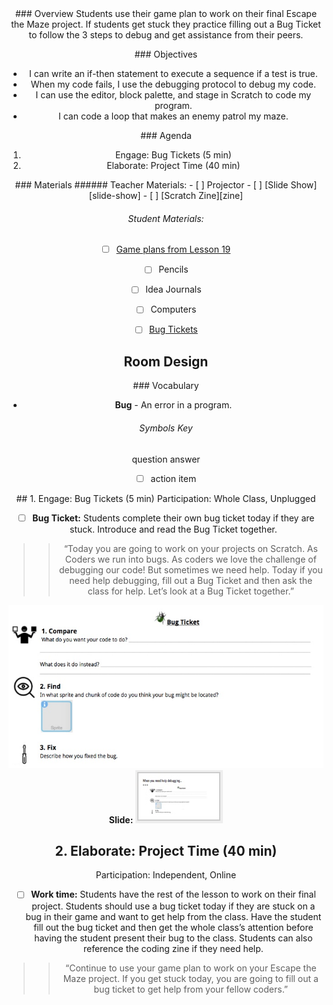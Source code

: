 <header class='header' title='Project & Bug Tickets' subtitle='Lesson 22'/>

<notable>
<iconp src='/icons/activity.png'>### Overview</iconp>
Students use their game plan to work on their final Escape the Maze project. If students get stuck they practice filling out a Bug Ticket to follow the 3 steps to debug and get assistance from their peers.

<iconp src='/icons/objectives.png'>### Objectives</iconp>
- I can write an if-then statement to execute a sequence if a test is true.
- When my code fails, I use the debugging protocol to debug my code.
- I can use the editor, block palette, and stage in Scratch to code my program.
- I can code a loop that makes an enemy patrol my maze.

<iconp src='/icons/agenda.png'>### Agenda</iconp>
1. Engage: Bug Tickets (5 min)
1. Elaborate: Project Time (40 min)

<note>
<iconp src='/icons/materials.png'>### Materials</iconp>
###### Teacher Materials:
- [ ] Projector
- [ ] [Slide Show][slide-show]
- [ ] [Scratch Zine][zine]
 
###### Student Materials:
- [ ] [Game plans from Lesson 19][plan]
- [ ] Pencils
- [ ] Idea Journals
- [ ] Computers
- [ ] [Bug Tickets][bug]


</note>

## Room Design

<note>

<iconp src='/icons/vocab.png'>### Vocabulary</iconp>
- **Bug** - An error in a program.

###### Symbols Key
<iconp ml='1.65em' type='question'>question</iconp>
<iconp ml='1.65em' type='answer'>answer</iconp>
- [ ] action item 
</note>

<pagebreak/>
## 1. Engage: Bug Tickets (5 min) 
Participation: Whole Class, Unplugged

- [ ] **Bug Ticket:** Students complete their own bug ticket today if they are stuck. Introduce and read the Bug Ticket together.

> > “Today you are going to work on your projects on Scratch. As Coders we run into bugs. As coders we love the challenge of debugging our code! But sometimes we need help. Today if you need help debugging, fill out a Bug Ticket and then ask the class for help. Let’s look at a Bug Ticket together.”

![bug-ticket](./images/bug-ticket2.jpeg)
<note>**Slide:** ![slide-bug](./images/slides-bug.jpeg)</note>

<pagebreak/>

## 2. Elaborate: Project Time (40 min) 
Participation: Independent, Online

- [ ] **Work time:** Students have the rest of the lesson to work on their final project. Students should use a bug ticket today if they are stuck on a bug in their game and want to get help from the class. Have the student fill out the bug ticket and then get the whole class’s attention before having the student present their bug to the class. Students can also reference the coding zine if they need help.

> > “Continue to use your game plan to work on your Escape the Maze project. If you get stuck today, you are going to fill out a bug ticket to get help from your fellow coders.”

</notable>

[slide-show]: https://docs.google.com/presentation/d/1XD_MyZ350fmlR0n61mbOm8lVVDXjy-ymguw_Afn8lbc/edit?usp=sharing
[bug]: https://docs.google.com/document/d/1nsZKA0Pq9K1XtSI7n0oyUqLmY5HV9E9t4LU_wkDZJYA/edit?usp=sharing
[plan]: https://drive.google.com/file/d/0B2wBzr9vcXjPN3hPQmItMndvQ1k/view
[zine]: https://tinyurl.com/scratch-zine
